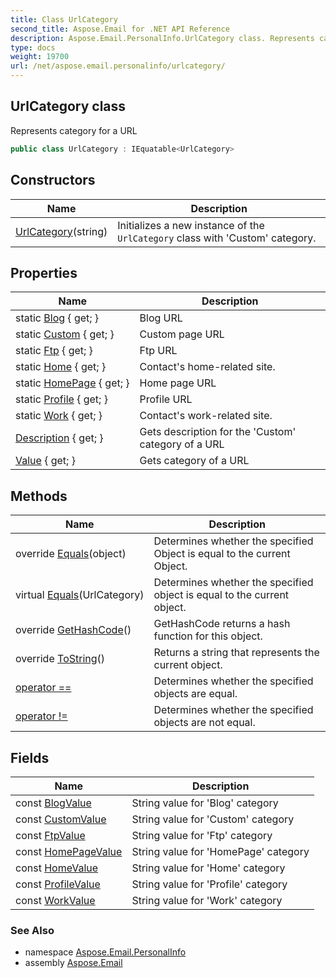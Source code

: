 ```yaml
---
title: Class UrlCategory
second_title: Aspose.Email for .NET API Reference
description: Aspose.Email.PersonalInfo.UrlCategory class. Represents category for a URL
type: docs
weight: 19700
url: /net/aspose.email.personalinfo/urlcategory/
---
```

## UrlCategory class

Represents category for a URL

```csharp
public class UrlCategory : IEquatable<UrlCategory>
```

## Constructors

| Name | Description |
| --- | --- |
| [UrlCategory](urlcategory/)(string) | Initializes a new instance of the `UrlCategory` class with 'Custom' category. |

## Properties

| Name | Description |
| --- | --- |
| static [Blog](../../aspose.email.personalinfo/urlcategory/blog/) { get; } | Blog URL |
| static [Custom](../../aspose.email.personalinfo/urlcategory/custom/) { get; } | Custom page URL |
| static [Ftp](../../aspose.email.personalinfo/urlcategory/ftp/) { get; } | Ftp URL |
| static [Home](../../aspose.email.personalinfo/urlcategory/home/) { get; } | Contact's home-related site. |
| static [HomePage](../../aspose.email.personalinfo/urlcategory/homepage/) { get; } | Home page URL |
| static [Profile](../../aspose.email.personalinfo/urlcategory/profile/) { get; } | Profile URL |
| static [Work](../../aspose.email.personalinfo/urlcategory/work/) { get; } | Contact's work-related site. |
| [Description](../../aspose.email.personalinfo/urlcategory/description/) { get; } | Gets description for the 'Custom' category of a URL |
| [Value](../../aspose.email.personalinfo/urlcategory/value/) { get; } | Gets category of a URL |

## Methods

| Name | Description |
| --- | --- |
| override [Equals](../../aspose.email.personalinfo/urlcategory/equals/#equals_1)(object) | Determines whether the specified Object is equal to the current Object. |
| virtual [Equals](../../aspose.email.personalinfo/urlcategory/equals/#equals)(UrlCategory) | Determines whether the specified object is equal to the current object. |
| override [GetHashCode](../../aspose.email.personalinfo/urlcategory/gethashcode/)() | GetHashCode returns a hash function for this object. |
| override [ToString](../../aspose.email.personalinfo/urlcategory/tostring/)() | Returns a string that represents the current object. |
| [operator ==](../../aspose.email.personalinfo/urlcategory/op_equality/) | Determines whether the specified objects are equal. |
| [operator !=](../../aspose.email.personalinfo/urlcategory/op_inequality/) | Determines whether the specified objects are not equal. |

## Fields

| Name | Description |
| --- | --- |
| const [BlogValue](../../aspose.email.personalinfo/urlcategory/blogvalue/) | String value for 'Blog' category |
| const [CustomValue](../../aspose.email.personalinfo/urlcategory/customvalue/) | String value for 'Custom' category |
| const [FtpValue](../../aspose.email.personalinfo/urlcategory/ftpvalue/) | String value for 'Ftp' category |
| const [HomePageValue](../../aspose.email.personalinfo/urlcategory/homepagevalue/) | String value for 'HomePage' category |
| const [HomeValue](../../aspose.email.personalinfo/urlcategory/homevalue/) | String value for 'Home' category |
| const [ProfileValue](../../aspose.email.personalinfo/urlcategory/profilevalue/) | String value for 'Profile' category |
| const [WorkValue](../../aspose.email.personalinfo/urlcategory/workvalue/) | String value for 'Work' category |

### See Also

* namespace [Aspose.Email.PersonalInfo](../../aspose.email.personalinfo/)
* assembly [Aspose.Email](../../)


